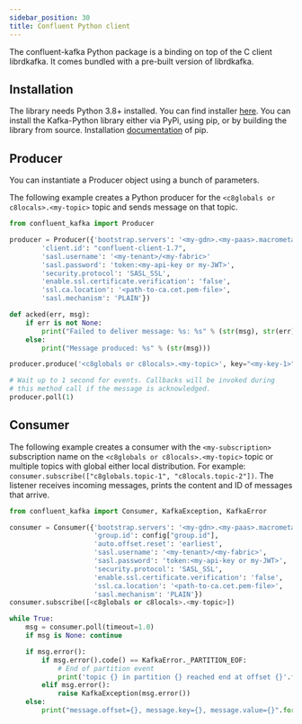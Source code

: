 ```yaml
---
sidebar_position: 30
title: Confluent Python client
---
```


The confluent-kafka Python package is a binding on top of the C client librdkafka. It comes bundled with a pre-built version of librdkafka.

## Installation

The library needs Python 3.8+ installed. You can find installer [here](https://www.python.org/downloads/).
You can install the Kafka-Python library either via PyPi, using pip, or by building the library from source. Installation [documentation](https://pip.pypa.io/en/stable/installation/) of pip.

## Producer

You can instantiate a Producer object using a bunch of parameters.

The following example creates a Python producer for the `<c8globals or c8locals>.<my-topic>` topic and sends message on that topic.

```python
from confluent_kafka import Producer

producer = Producer({'bootstrap.servers': '<my-gdn>.<my-paas>.macrometa.io:9093',
        'client.id': "confluent-client-1.7",
        'sasl.username': '<my-tenant>/<my-fabric>'
        'sasl.password': 'token:<my-api-key or my-JWT>',
        'security.protocol': 'SASL_SSL',
        'enable.ssl.certificate.verification': 'false',
        'ssl.ca.location': '<path-to-ca.cet.pem-file>',
        'sasl.mechanism': 'PLAIN'})

def acked(err, msg):
    if err is not None:
        print("Failed to deliver message: %s: %s" % (str(msg), str(err)))
    else:
        print("Message produced: %s" % (str(msg)))

producer.produce('<c8globals or c8locals>.<my-topic>', key="<my-key-1>", value="<my-value-1>", callback=acked)

# Wait up to 1 second for events. Callbacks will be invoked during
# this method call if the message is acknowledged.
producer.poll(1)
```

## Consumer

The following example creates a consumer with the `<my-subscription>` subscription name on the `<c8globals or c8locals>.<my-topic>` topic or multiple topics with global either local distribution. For example: `consumer.subscribe(["c8globals.topic-1", "c8locals.topic-2"])`. The listener receives incoming messages, prints the content and ID of messages that arrive.

```python
from confluent_kafka import Consumer, KafkaException, KafkaError

consumer = Consumer({'bootstrap.servers': '<my-gdn>.<my-paas>.macrometa.io:9093',
                     'group.id': config["group.id"],
                     'auto.offset.reset': 'earliest',
                     'sasl.username': '<my-tenant>/<my-fabric>',
                     'sasl.password': 'token:<my-api-key or my-JWT>',
                     'security.protocol': 'SASL_SSL',
                     'enable.ssl.certificate.verification': 'false',
                     'ssl.ca.location': '<path-to-ca.cet.pem-file>',
                     'sasl.mechanism': 'PLAIN'})
consumer.subscribe([<c8globals or c8locals>.<my-topic>])

while True:
    msg = consumer.poll(timeout=1.0)
    if msg is None: continue

    if msg.error():
        if msg.error().code() == KafkaError._PARTITION_EOF:
            # End of partition event
            print('topic {} in partition {} reached end at offset {}'.format(msg.topic(), msg.partition(), msg.offset()))
        elif msg.error():
            raise KafkaException(msg.error())
    else:
        print("message.offset={}, message.key={}, message.value={}".format(msg.offset(), msg.key(), msg.value()))
```
